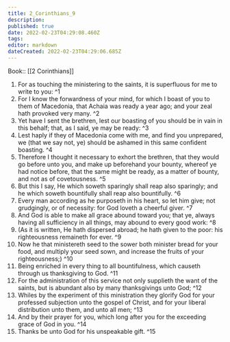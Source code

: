 ```yaml
---
title: 2_Corinthians_9
description: 
published: true
date: 2022-02-23T04:29:08.460Z
tags: 
editor: markdown
dateCreated: 2022-02-23T04:29:06.685Z
---
```


 Book:: [[2 Corinthians]]
 1. For as touching the ministering to the saints, it is superfluous for me to write to you: ^1
 2. For I know the forwardness of your mind, for which I boast of you to them of Macedonia, that Achaia was ready a year ago; and your zeal hath provoked very many. ^2
 3. Yet have I sent the brethren, lest our boasting of you should be in vain in this behalf; that, as I said, ye may be ready: ^3
 4. Lest haply if they of Macedonia come with me, and find you unprepared, we (that we say not, ye) should be ashamed in this same confident boasting. ^4
 5. Therefore I thought it necessary to exhort the brethren, that they would go before unto you, and make up beforehand your bounty, whereof ye had notice before, that the same might be ready, as a matter of bounty, and not as of covetousness. ^5
 6. But this I say, He which soweth sparingly shall reap also sparingly; and he which soweth bountifully shall reap also bountifully. ^6
 7. Every man according as he purposeth in his heart, so let him give; not grudgingly, or of necessity: for God loveth a cheerful giver. ^7
 8. And God is able to make all grace abound toward you; that ye, always having all sufficiency in all things, may abound to every good work: ^8
 9. (As it is written, He hath dispersed abroad; he hath given to the poor: his righteousness remaineth for ever. ^9
 10. Now he that ministereth seed to the sower both minister bread for your food, and multiply your seed sown, and increase the fruits of your righteousness;) ^10
 11. Being enriched in every thing to all bountifulness, which causeth through us thanksgiving to God. ^11
 12. For the administration of this service not only supplieth the want of the saints, but is abundant also by many thanksgivings unto God; ^12
 13. Whiles by the experiment of this ministration they glorify God for your professed subjection unto the gospel of Christ, and for your liberal distribution unto them, and unto all men; ^13
 14. And by their prayer for you, which long after you for the exceeding grace of God in you. ^14
 15. Thanks be unto God for his unspeakable gift. ^15
